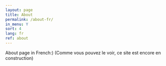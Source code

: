 ```yaml
---
layout: page
title: About
permalink: /about-fr/
in_menu: Y
sort: 4
lang: fr
ref: about
---
```


About page in French:)
(Comme vous pouvez le voir, ce site est encore en construction)
